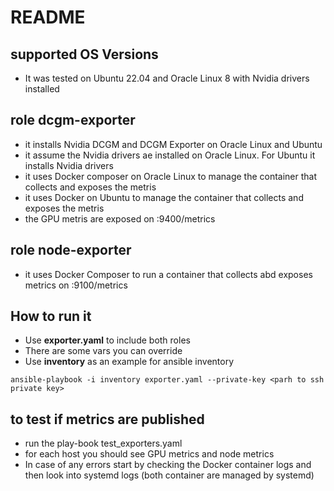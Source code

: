 # README

## supported OS Versions
- It was tested on Ubuntu 22.04 and Oracle Linux 8 with Nvidia drivers installed

## role dcgm-exporter

- it installs Nvidia DCGM and DCGM Exporter on Oracle Linux and Ubuntu
- it assume the Nvidia drivers ae installed on Oracle Linux. For Ubuntu it installs Nvidia drivers 
- it uses Docker composer on Oracle Linux to manage the container that collects and exposes the metris
- it uses Docker on Ubuntu to manage the container that collects and exposes the metris
- the GPU metris are exposed on <Host IP>:9400/metrics

## role node-exporter

- it uses Docker Composer to run a container that collects abd exposes metrics on <Host IP>:9100/metrics

## How to run it

- Use __exporter.yaml__ to include both roles
- There are some vars you can override
- Use __inventory__ as an example for ansible inventory

```
ansible-playbook -i inventory exporter.yaml --private-key <parh to ssh private key>
```

## to test if metrics are published

- run the play-book test_exporters.yaml
- for each host you should see GPU metrics and node metrics
- In case of any errors start by checking the Docker container logs and then look into systemd logs (both container are managed by systemd)

